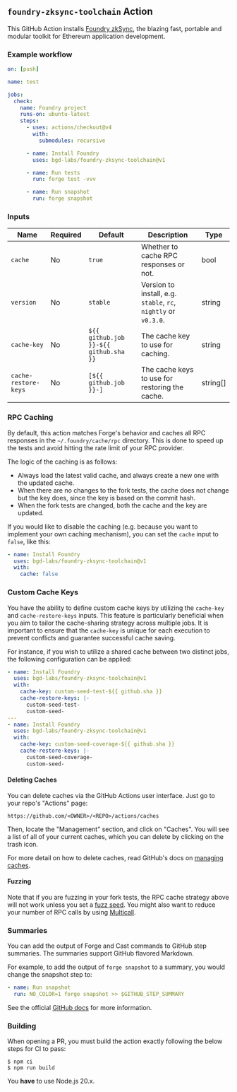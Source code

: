 ## `foundry-zksync-toolchain` Action

This GitHub Action installs [Foundry zkSync](https://github.com/matter-labs/foundry-zksync), the blazing fast, portable and modular
toolkit for Ethereum application development.

### Example workflow

```yml
on: [push]

name: test

jobs:
  check:
    name: Foundry project
    runs-on: ubuntu-latest
    steps:
      - uses: actions/checkout@v4
        with:
          submodules: recursive

      - name: Install Foundry
        uses: bgd-labs/foundry-zksync-toolchain@v1

      - name: Run tests
        run: forge test -vvv

      - name: Run snapshot
        run: forge snapshot
```

### Inputs

| **Name**             | **Required** | **Default**                           | **Description**                                                 | **Type** |
| -------------------- | ------------ | ------------------------------------- | --------------------------------------------------------------- | -------- |
| `cache`              | No           | `true`                                | Whether to cache RPC responses or not.                          | bool     |
| `version`            | No           | `stable`                              | Version to install, e.g. `stable`, `rc`, `nightly` or `v0.3.0`. | string   |
| `cache-key`          | No           | `${{ github.job }}-${{ github.sha }}` | The cache key to use for caching.                               | string   |
| `cache-restore-keys` | No           | `[${{ github.job }}-]`                | The cache keys to use for restoring the cache.                  | string[] |

### RPC Caching

By default, this action matches Forge's behavior and caches all RPC responses in the `~/.foundry/cache/rpc` directory.
This is done to speed up the tests and avoid hitting the rate limit of your RPC provider.

The logic of the caching is as follows:

- Always load the latest valid cache, and always create a new one with the updated cache.
- When there are no changes to the fork tests, the cache does not change but the key does, since the key is based on the
  commit hash.
- When the fork tests are changed, both the cache and the key are updated.

If you would like to disable the caching (e.g. because you want to implement your own caching mechanism), you can set
the `cache` input to `false`, like this:

```yml
- name: Install Foundry
  uses: bgd-labs/foundry-zksync-toolchain@v1
  with:
    cache: false
```

### Custom Cache Keys

You have the ability to define custom cache keys by utilizing the `cache-key` and `cache-restore-keys` inputs. This
feature is particularly beneficial when you aim to tailor the cache-sharing strategy across multiple jobs. It is
important to ensure that the `cache-key` is unique for each execution to prevent conflicts and guarantee successful
cache saving.

For instance, if you wish to utilize a shared cache between two distinct jobs, the following configuration can be
applied:

```yml
- name: Install Foundry
  uses: bgd-labs/foundry-zksync-toolchain@v1
  with:
    cache-key: custom-seed-test-${{ github.sha }}
    cache-restore-keys: |-
      custom-seed-test-
      custom-seed-
---
- name: Install Foundry
  uses: bgd-labs/foundry-zksync-toolchain@v1
  with:
    cache-key: custom-seed-coverage-${{ github.sha }}
    cache-restore-keys: |-
      custom-seed-coverage-
      custom-seed-
```

#### Deleting Caches

You can delete caches via the GitHub Actions user interface. Just go to your repo's "Actions" page:

```text
https://github.com/<OWNER>/<REPO>/actions/caches
```

Then, locate the "Management" section, and click on "Caches". You will see a list of all of your current caches, which
you can delete by clicking on the trash icon.

For more detail on how to delete caches, read GitHub's docs on
[managing caches](https://docs.github.com/en/actions/using-workflows/caching-dependencies-to-speed-up-workflows#managing-caches).

#### Fuzzing

Note that if you are fuzzing in your fork tests, the RPC cache strategy above will not work unless you set a
[fuzz seed](https://book.getfoundry.sh/reference/config/testing#seed). You might also want to reduce your number of RPC
calls by using [Multicall](https://github.com/mds1/multicall).

### Summaries

You can add the output of Forge and Cast commands to GitHub step summaries. The summaries support GitHub flavored
Markdown.

For example, to add the output of `forge snapshot` to a summary, you would change the snapshot step to:

```yml
- name: Run snapshot
  run: NO_COLOR=1 forge snapshot >> $GITHUB_STEP_SUMMARY
```

See the official
[GitHub docs](https://docs.github.com/en/actions/using-workflows/workflow-commands-for-github-actions#adding-a-job-summary)
for more information.

### Building

When opening a PR, you must build the action exactly following the below steps for CI to pass:

```console
$ npm ci
$ npm run build
```

You **have** to use Node.js 20.x.
